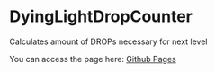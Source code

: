 # DyingLightDropCounter
Calculates amount of DROPs necessary for next level

You can access the page here: [Github Pages](https://agrael11.github.io/DyingLightDropCounter/)
